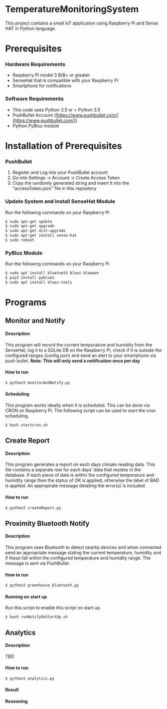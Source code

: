 # TemperatureMonitoringSystem

This project contains a small IoT application using Raspberry Pi and Sense HAT in Python language.

# Prerequisites

### Hardware Requirements
- Raspberry Pi model 3 B/B+ or greater
- SenseHat that is compatible with your Raspberry Pi
- Smartphone for notifications

### Software Requirements
- This code uses Python 3.5 or > Python 3.5
- PushBullet Account ([https://www.pushbullet.com/](https://www.pushbullet.com/))
- Python PyBluz module

# Installation of Prerequisites
### PushBullet
 1. Register and Log into your PushBullet account
 2. Go into Settings -> Account -> Create Access Token
 3. Copy the randomly generated string and insert it into the "accessToken.json" file in this repository

### Update System and install SenseHat Module
Run the following commands on your Raspberry Pi
```bash
$ sudo apt-get update
$ sudo apt-get upgrade
$ sudo apt-get dist-upgrade
$ sudo apt-get install sense-hat
$ sudo reboot
```

### PyBluz Module
Run the following commands on your Raspberry Pi
```bash
$ sudo apt install bluetooth bluez blueman
$ pip3 install pybluez
$ sudo apt install bluez-tools
```
# Programs
## Monitor and Notify
#### Description
This program will record the current tempurature and humidity from the SenseHat, log it to a SQLite DB on the Raspberry Pi, check if it is outside the configured ranges (config.json) and send an alert to your smartphone via push bullet. 
**Note: This will only send a notification once per day**
#### How to run
```bash
$ python3 monitorAndNotify.py
```
#### Scheduling
This program works ideally when it is scheduled. This can be done via CRON on Raspberry Pi. The following script can be used to start the cron scheduling.
```bash
$ bash startcron.sh
```

## Create Report
#### Description
This program generates a report on each days climate reading data. This file contains a separate row for each days’ data that resides in the database. If each piece of data is within the configured temperature and humidity range then the status of OK is applied, otherwise the label of BAD is applied. An appropriate message detailing the error(s) is included.
#### How to run
```bash
$ python3 createReport.py
```

## Proximity Bluetooth Notify
#### Description
 This program uses Bluetooth to detect nearby devices and when connected send an appropriate message stating the current temperature, humidity and if these fall within the configured temperature and humidity range. The message is sent via PushBullet.
#### How to run
```bash
$ python3 greenhouse_bluetooth.py
```
#### Running on start up
Run this script to enable this script on start up.
```bash
$ bash runNotifyOnStartUp.sh
```

## Analytics 
#### Description
TBD
#### How to run
```bash
$ python3 analytics.py
```
#### Result

#### Reasoning

